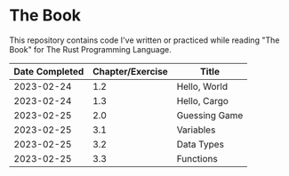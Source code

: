 # The Book
This repository contains code I've written or practiced while reading "The Book" for The Rust Programming Language.

| Date Completed | Chapter/Exercise | Title |
|----------------|------------------|-------|
| 2023-02-24 | 1.2 | Hello, World |
| 2023-02-24 | 1.3 | Hello, Cargo |
| 2023-02-25 | 2.0 | Guessing Game |
| 2023-02-25 | 3.1 | Variables |
| 2023-02-25 | 3.2 | Data Types |
| 2023-02-25 | 3.3 | Functions |
